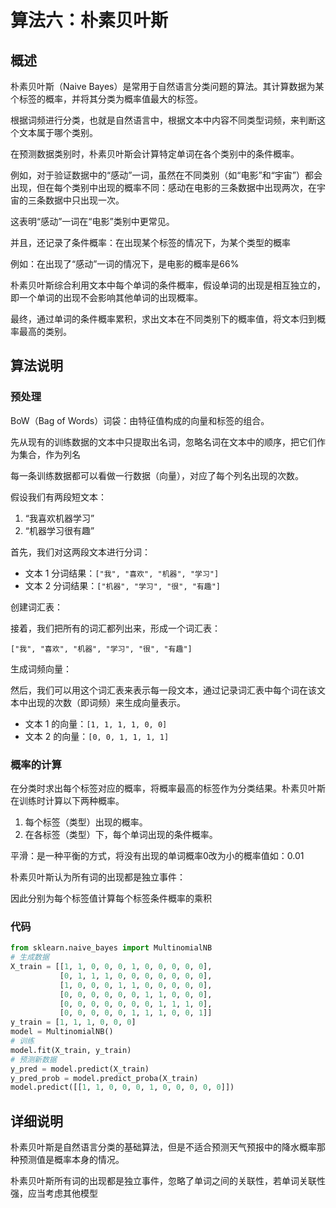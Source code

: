 # 算法六：朴素贝叶斯

## 概述

朴素贝叶斯（Naive Bayes）是常用于自然语言分类问题的算法。其计算数据为某个标签的概率，并将其分类为概率值最大的标签。

根据词频进行分类，也就是自然语言中，根据文本中内容不同类型词频，来判断这个文本属于哪个类别。

在预测数据类别时，朴素贝叶斯会计算特定单词在各个类别中的条件概率。

例如，对于验证数据中的“感动”一词，虽然在不同类别（如“电影”和“宇宙”）都会出现，但在每个类别中出现的概率不同：感动在电影的三条数据中出现两次，在宇宙的三条数据中只出现一次。

这表明“感动”一词在“电影”类别中更常见。

并且，还记录了条件概率：在出现某个标签的情况下，为某个类型的概率

例如：在出现了“感动”一词的情况下，是电影的概率是66%

朴素贝叶斯综合利用文本中每个单词的条件概率，假设单词的出现是相互独立的，即一个单词的出现不会影响其他单词的出现概率。

最终，通过单词的条件概率累积，求出文本在不同类别下的概率值，将文本归到概率最高的类别。

## 算法说明

### 预处理

BoW（Bag of Words）词袋：由特征值构成的向量和标签的组合。

先从现有的训练数据的文本中只提取出名词，忽略名词在文本中的顺序，把它们作为集合，作为列名

每一条训练数据都可以看做一行数据（向量），对应了每个列名出现的次数。

假设我们有两段短文本：

1. “我喜欢机器学习”
2. “机器学习很有趣”

首先，我们对这两段文本进行分词：

- 文本 1 分词结果：`["我", "喜欢", "机器", "学习"]`
- 文本 2 分词结果：`["机器", "学习", "很", "有趣"]`

创建词汇表：

接着，我们把所有的词汇都列出来，形成一个词汇表：

```
["我", "喜欢", "机器", "学习", "很", "有趣"]
```

生成词频向量：

然后，我们可以用这个词汇表来表示每一段文本，通过记录词汇表中每个词在该文本中出现的次数（即词频）来生成向量表示。

- 文本 1 的向量：`[1, 1, 1, 1, 0, 0]`
- 文本 2 的向量：`[0, 0, 1, 1, 1, 1]`

### 概率的计算

在分类时求出每个标签对应的概率，将概率最高的标签作为分类结果。朴素贝叶斯在训练时计算以下两种概率。

1. 每个标签（类型）出现的概率。
2. 在各标签（类型）下，每个单词出现的条件概率。

平滑：是一种平衡的方式，将没有出现的单词概率0改为小的概率值如：0.01

朴素贝叶斯认为所有词的出现都是独立事件：

因此分别为每个标签值计算每个标签条件概率的乘积

### 代码

```python
from sklearn.naive_bayes import MultinomialNB
# 生成数据
X_train = [[1, 1, 0, 0, 0, 1, 0, 0, 0, 0, 0],
           [0, 1, 1, 1, 0, 0, 0, 0, 0, 0, 0],
           [1, 0, 0, 0, 1, 1, 0, 0, 0, 0, 0],
           [0, 0, 0, 0, 0, 0, 1, 1, 0, 0, 0],
           [0, 0, 0, 0, 0, 0, 0, 1, 1, 1, 0],
           [0, 0, 0, 0, 0, 1, 1, 1, 0, 0, 1]]
y_train = [1, 1, 1, 0, 0, 0]
model = MultinomialNB()
# 训练
model.fit(X_train, y_train)
# 预测新数据
y_pred = model.predict(X_train)
y_pred_prob = model.predict_proba(X_train)
model.predict([[1, 1, 0, 0, 0, 1, 0, 0, 0, 0, 0]])
```

## 详细说明

朴素贝叶斯是自然语言分类的基础算法，但是不适合预测天气预报中的降水概率那种预测值是概率本身的情况。

朴素贝叶斯所有词的出现都是独立事件，忽略了单词之间的关联性，若单词关联性强，应当考虑其他模型